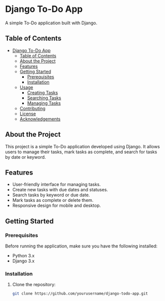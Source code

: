 # Django To-Do App

A simple To-Do application built with Django.

## Table of Contents

- [Django To-Do App](#django-to-do-app)
  - [Table of Contents](#table-of-contents)
  - [About the Project](#about-the-project)
  - [Features](#features)
  - [Getting Started](#getting-started)
    - [Prerequisites](#prerequisites)
    - [Installation](#installation)
  - [Usage](#usage)
    - [Creating Tasks](#creating-tasks)
    - [Searching Tasks](#searching-tasks)
    - [Managing Tasks](#managing-tasks)
  - [Contributing](#contributing)
  - [License](#license)
  - [Acknowledgements](#acknowledgements)

## About the Project

This project is a simple To-Do application developed using Django. It allows users to manage their tasks, mark tasks as complete, and search for tasks by date or keyword.

## Features

- User-friendly interface for managing tasks.
- Create new tasks with due dates and statuses.
- Search tasks by keyword or due date.
- Mark tasks as complete or delete them.
- Responsive design for mobile and desktop.

## Getting Started

### Prerequisites

Before running the application, make sure you have the following installed:

- Python 3.x
- Django 3.x

### Installation

1. Clone the repository:

   ```bash
   git clone https://github.com/yourusername/django-todo-app.git
